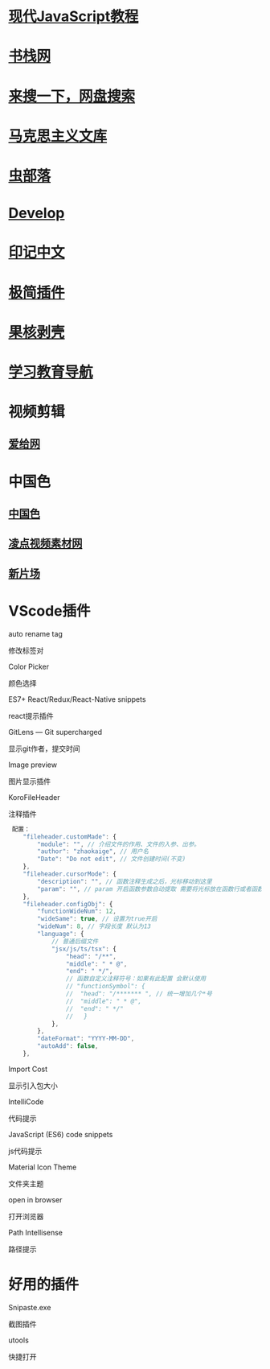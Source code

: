# [现代JavaScript教程](https://zh.javascript.info/)

# [书栈网](https://www.bookstack.cn/)

# [来搜一下，网盘搜索](https://www.laisoyixia.com/)

# [马克思主义文库](https://www.marxists.org/chinese/index.html)

# [虫部落](https://www.chongbuluo.com/)

# [Develop](https://vercel.com/dashboard)

# [印记中文](https://docschina.org/)

# [极简插件](https://chrome.zzzmh.cn/#/index)

# [果核剥壳](https://chrome.zzzmh.cn/#/index)

# [学习教育导航](https://nav.guidebook.top/)

# 视频剪辑

## [爱给网](https://www.aigei.com/)
# 中国色

## [中国色](http://zhongguose.com/)

## [ 凌点视频素材网 ](https://www.aigei.com/)

## [新片场]( https://stock.xinpianchang.com/ )
# VScode插件

auto rename tag

修改标签对

 Color Picker 

颜色选择

 ES7+ React/Redux/React-Native snippets 

react提示插件

 GitLens — Git supercharged 

显示git作者，提交时间

 Image preview 

图片显示插件

 KoroFileHeader

 注释插件



```javascript
 配置：
	"fileheader.customMade": {
		"module": "", // 介绍文件的作用、文件的入参、出参。
		"author": "zhaokaige", // 用户名
		"Date": "Do not edit", // 文件创建时间(不变)
	},
	"fileheader.cursorMode": {
		"description": "", // 函数注释生成之后，光标移动到这里
		"param": "", // param 开启函数参数自动提取 需要将光标放在函数行或者函数上方的空白行
	},
	"fileheader.configObj": {
		"functionWideNum": 12,
		"wideSame": true, // 设置为true开启
		"wideNum": 8, // 字段长度 默认为13
		"language": {
			// 普通后缀文件
			"jsx/js/ts/tsx": {
				"head": "/**",
				"middle": " * @",
				"end": " */",
				// 函数自定义注释符号：如果有此配置 会默认使用
				// "functionSymbol": {
				// 	"head": "/******* ", // 统一增加几个*号
				// 	"middle": " * @",
				// 	"end": " */"
				//   }
			},
		},
		"dateFormat": "YYYY-MM-DD",
		"autoAdd": false,
	},
```

 Import Cost 

显示引入包大小

 IntelliCode 

代码提示

 JavaScript (ES6) code snippets 

js代码提示

 Material Icon Theme

文件夹主题

 open in browser

打开浏览器

 Path Intellisense 

路径提示



# 好用的插件

Snipaste.exe 

截图插件

utools

快捷打开